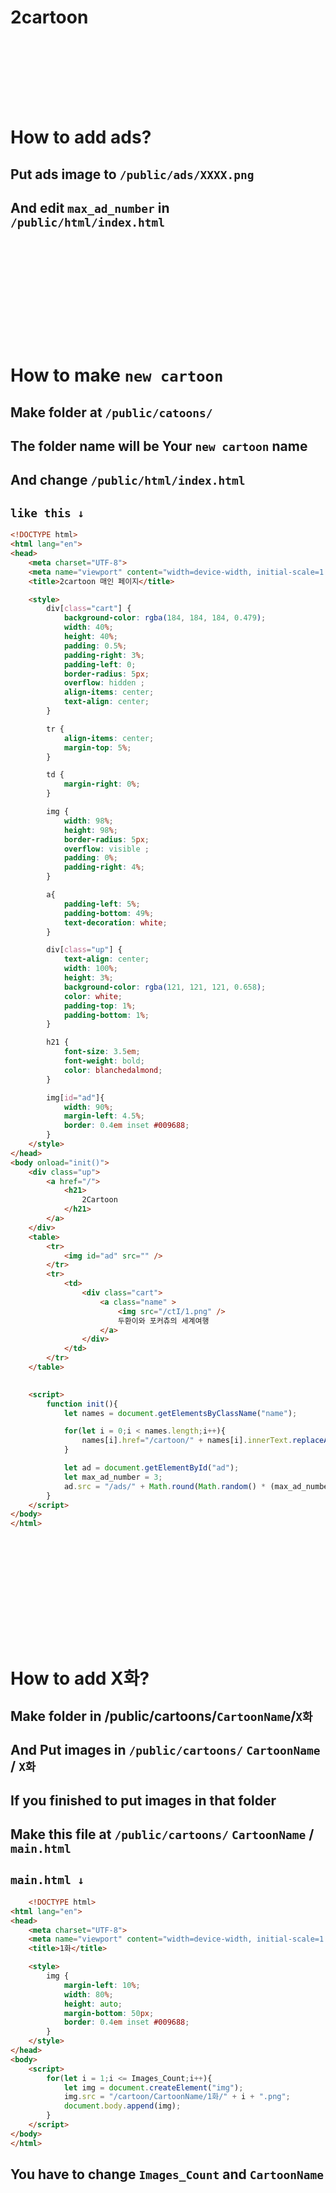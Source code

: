 # 2cartoon
## ㅤ
## ㅤ
# How to add ads?
## Put ads image to ``/public/ads/XXXX.png``
## And edit `max_ad_number` in ``/public/html/index.html``
## ㅤ
## ㅤ
## ㅤ
# How to make `new cartoon`
## Make folder at `/public/catoons/` 
## The folder name will be Your `new cartoon` name
## And change `/public/html/index.html`
## `like this ↓`
```html
<!DOCTYPE html>
<html lang="en">
<head>
    <meta charset="UTF-8">
    <meta name="viewport" content="width=device-width, initial-scale=1.0">
    <title>2cartoon 매인 페이지</title>

    <style>
        div[class="cart"] {
            background-color: rgba(184, 184, 184, 0.479);
            width: 40%;
            height: 40%;
            padding: 0.5%;
            padding-right: 3%;
            padding-left: 0;
            border-radius: 5px;
            overflow: hidden ;
            align-items: center;
            text-align: center;
        }

        tr {
            align-items: center;
            margin-top: 5%;
        }

        td {
            margin-right: 0%;
        }

        img {
            width: 98%;
            height: 98%;
            border-radius: 5px;
            overflow: visible ;
            padding: 0%;
            padding-right: 4%;
        }

        a{
            padding-left: 5%;
            padding-bottom: 49%;
            text-decoration: white;
        }

        div[class="up"] {
            text-align: center;
            width: 100%;
            height: 3%;
            background-color: rgba(121, 121, 121, 0.658);
            color: white;
            padding-top: 1%;
            padding-bottom: 1%;
        }

        h21 {
            font-size: 3.5em;
            font-weight: bold;
            color: blanchedalmond;
        }

        img[id="ad"]{
            width: 90%;
            margin-left: 4.5%;
            border: 0.4em inset #009688;
        }
    </style>
</head>
<body onload="init()">
    <div class="up">
        <a href="/">
            <h21>
                2Cartoon
            </h21>
        </a>
    </div>
    <table>
        <tr>
            <img id="ad" src="" />
        </tr>
        <tr>
            <td>
                <div class="cart">
                    <a class="name" >
                        <img src="/ctI/1.png" />
                        두환이와 포커츄의 세계여행
                    </a>
                </div>
            </td>
        </tr>
    </table>
    

    <script>
        function init(){
            let names = document.getElementsByClassName("name");

            for(let i = 0;i < names.length;i++){
                names[i].href="/cartoon/" + names[i].innerText.replaceAll(" ","") + "/subCartoons.html";
            }

            let ad = document.getElementById("ad");
            let max_ad_number = 3;
            ad.src = "/ads/" + Math.round(Math.random() * (max_ad_number - 1) + 1) + ".png";
        }
    </script>
</body>
</html>
```
## ㅤ
## ㅤ
## ㅤ
# How to add X화?
## Make folder in /public/cartoons/`CartoonName`/`X화`
## And Put images in `/public/cartoons/` ```CartoonName``` / ```X화```
## If you finished to put images in that folder
## Make this file at `/public/cartoons/` ```CartoonName``` / `main.html`

## `main.html ↓`
```html
    <!DOCTYPE html>
<html lang="en">
<head>
    <meta charset="UTF-8">
    <meta name="viewport" content="width=device-width, initial-scale=1.0">
    <title>1화</title>

    <style>
        img {
            margin-left: 10%;
            width: 80%;
            height: auto;
            margin-bottom: 50px;
            border: 0.4em inset #009688;
        }
    </style>
</head>
<body>
    <script>
        for(let i = 1;i <= Images_Count;i++){
            let img = document.createElement("img");
            img.src = "/cartoon/CartoonName/1화/" + i + ".png";
            document.body.append(img);
        }
    </script>
</body>
</html>
```
## You have to change `Images_Count` and `CartoonName`
## ㅤ
## ㅤ
## ㅤ